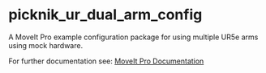 # picknik_ur_dual_arm_config

A MoveIt Pro example configuration package for using multiple UR5e arms using mock hardware.

For further documentation see: [MoveIt Pro Documentation](https://docs.picknik.ai/)

